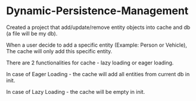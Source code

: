 # Dynamic-Persistence-Management

Created a project that add/update/remove entity objects into cache and db (a file will be my db).

When a user decide to add a specific entity (Example: Person or Vehicle), The cache will only add this specific entity.

There are 2 functionalities for cache - lazy loading or eager loading.

In case of Eager Loading - the cache will add all entities from current db in init.

In case of Lazy Loading - the cache will be empty in init.



